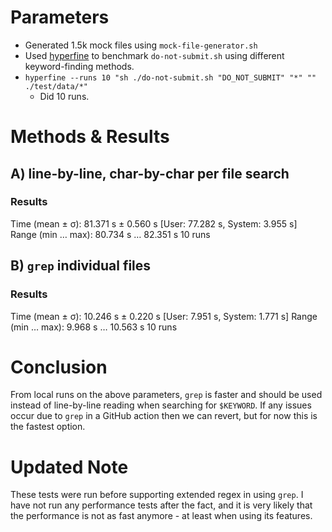# Parameters
- Generated 1.5k mock files using `mock-file-generator.sh`
- Used [hyperfine](https://github.com/sharkdp/hyperfine) to benchmark `do-not-submit.sh` using different keyword-finding methods.
- `hyperfine --runs 10 "sh ./do-not-submit.sh "DO_NOT_SUBMIT" "*" "" ./test/data/*"`
  - Did 10 runs.

# Methods & Results

## A) line-by-line, char-by-char per file search
### Results
Time (mean ± σ):     81.371 s ±  0.560 s    [User: 77.282 s, System: 3.955 s]
Range (min … max):   80.734 s … 82.351 s    10 runs

## B) `grep` individual files
### Results
Time (mean ± σ):     10.246 s ±  0.220 s    [User: 7.951 s, System: 1.771 s]
Range (min … max):    9.968 s … 10.563 s    10 runs

# Conclusion
From local runs on the above parameters, `grep` is faster and should be used instead of line-by-line reading when searching for `$KEYWORD`.
If any issues occur due to `grep` in a GitHub action then we can revert, but for now this is the fastest option.

# Updated Note

These tests were run before supporting extended regex in using `grep`. 
I have not run any performance tests after the fact, and it is very likely that the performance is not as fast anymore - at least when using its features.
